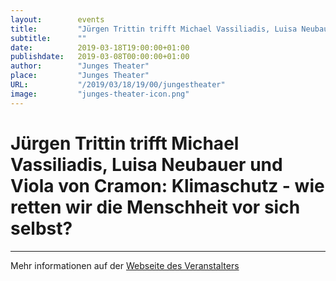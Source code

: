 ```yaml
---
layout:        events
title:         "Jürgen Trittin trifft Michael Vassiliadis, Luisa Neubauer und Viola von Cramon: Klimaschutz - wie retten wir die Menschheit vor sich selbst?"
subtitle:      ""
date:          2019-03-18T19:00:00+01:00
publishdate:   2019-03-08T00:00:00+01:00
author:        "Junges Theater"
place:         "Junges Theater"
URL:           "/2019/03/18/19/00/jungestheater"
image:         "junges-theater-icon.png"
---
```


Jürgen Trittin trifft Michael Vassiliadis, Luisa Neubauer und Viola von Cramon: Klimaschutz - wie retten wir die Menschheit vor sich selbst?
===========


-----------



Mehr informationen auf der [Webseite des Veranstalters](http://www.junges-theater.de/content/index.php?id=699)
